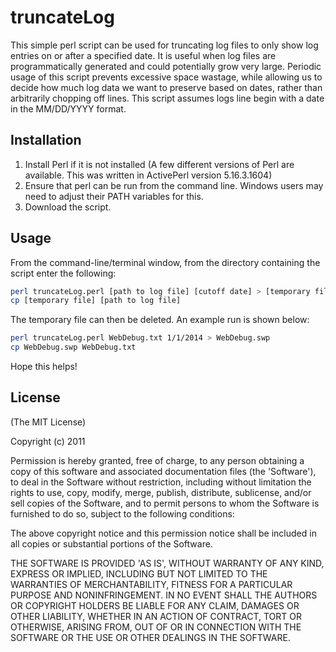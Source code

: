# truncateLog

This simple perl script can be used for truncating log files to only show log entries on or after a specified date. It is useful when log files are programmatically generated and could potentially grow very large. Periodic usage of this script prevents excessive space wastage, while allowing us to decide how much log data we want to preserve based on dates, rather than arbitrarily chopping off lines. This script assumes logs line begin with a date in the MM/DD/YYYY format.

## Installation

1. Install Perl if it is not installed (A few different versions of Perl are available. This was written in ActivePerl version 5.16.3.1604)
2. Ensure that perl can be run from the command line. Windows users may need to adjust their PATH variables for this.
3. Download the script.

## Usage

From the command-line/terminal window, from the directory containing the script enter the following:

```bash
perl truncateLog.perl [path to log file] [cutoff date] > [temporary file]
cp [temporary file] [path to log file]
```

The temporary file can then be deleted. An example run is shown below:

```bash
perl truncateLog.perl WebDebug.txt 1/1/2014 > WebDebug.swp
cp WebDebug.swp WebDebug.txt
```

Hope this helps!

## License 

(The MIT License)

Copyright (c) 2011

Permission is hereby granted, free of charge, to any person obtaining
a copy of this software and associated documentation files (the
'Software'), to deal in the Software without restriction, including
without limitation the rights to use, copy, modify, merge, publish,
distribute, sublicense, and/or sell copies of the Software, and to
permit persons to whom the Software is furnished to do so, subject to
the following conditions:

The above copyright notice and this permission notice shall be
included in all copies or substantial portions of the Software.

THE SOFTWARE IS PROVIDED 'AS IS', WITHOUT WARRANTY OF ANY KIND,
EXPRESS OR IMPLIED, INCLUDING BUT NOT LIMITED TO THE WARRANTIES OF
MERCHANTABILITY, FITNESS FOR A PARTICULAR PURPOSE AND NONINFRINGEMENT.
IN NO EVENT SHALL THE AUTHORS OR COPYRIGHT HOLDERS BE LIABLE FOR ANY
CLAIM, DAMAGES OR OTHER LIABILITY, WHETHER IN AN ACTION OF CONTRACT,
TORT OR OTHERWISE, ARISING FROM, OUT OF OR IN CONNECTION WITH THE
SOFTWARE OR THE USE OR OTHER DEALINGS IN THE SOFTWARE.
